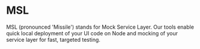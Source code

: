 MSL
===

MSL (pronounced 'Missile') stands for Mock Service Layer. Our tools enable quick local deployment of your UI code on Node and mocking of your service layer for fast, targeted testing.
